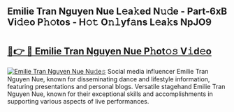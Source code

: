 ## Emilie Tran Nguyen Nue L𝚎a𝚔ed N𝚞𝚍e - Part-6xB Vi𝚍𝚎o P𝚑𝚘tos - H𝚘𝚝 O𝚗𝚕yf𝚊ns L𝚎a𝚔s NpJO9

# <h2><a href="http://kf7u9f.oniu.top/?m=Emilie+Tran+Nguyen+Nue">🔗👉 🔴 Emilie Tran Nguyen Nue P𝚑ot𝚘𝚜 V𝚒d𝚎o</a></h2>

[![Emilie Tran Nguyen Nue Nu𝚍e𝚜](https://i.imgur.com/0qMVB7G.gif)](http://kf7u9f.oniu.top/?m=Emilie+Tran+Nguyen+Nue)
Social media influencer Emilie Tran Nguyen Nue, known for disseminating dance and lifestyle information, featuring presentations and personal blogs. Versatile stagehand Emilie Tran Nguyen Nue, known for their exceptional skills and accomplishments in supporting various aspects of live performances.  
